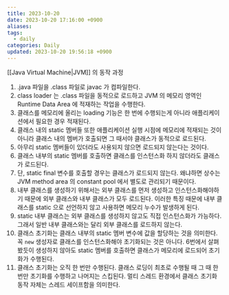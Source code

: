 ```yaml
---
title: 2023-10-20
date: 2023-10-20 17:16:00 +0900
aliases: 
tags:
  - daily
categories: Daily
updated: 2023-10-20 19:56:18 +0900
---
```


[[Java Virtual Machine|JVM]] 의 동작 과정

1. .java 파일을 .class 파일로 javac 가 컴파일한다.
2. class loader 는 .class 파일을 동적으로 로드하고 JVM 의 메모리 영역인 Runtime Data Area 에 적재하는 작업을 수행한다.
3. 클래스를 메모리에 올리는 loading 기능은 한 번에 수행되는게 아니라 애플리케이션에서 필요한 경우 적재된다.
4. 클래스 내의 static 멤버들 또한 애플리케이션 실행 시점에 메모리에 적재되는 것이 아니라 클래스 내의 멤버가 호출되면 그 때서야 클래스가 동적으로 로드된다.
5. 아무리 static 멤버들이 있더라도 사용되지 않으면 로드되지 않는다는 것이다.
6. 클래스 내부의 static 멤버를 호출하면 클래스를 인스턴스화 하지 않더라도 클래스가 로드된다.
7. 단, static final 변수를 호출할 경우는 클래스가 로드되지 않는다. 왜냐하면 상수는 JVM method area 의 constant pool 에서 별도로 관리되기 때문이다.
8. 내부 클래스를 생성하기 위해서는 외부 클래스를 먼저 생성하고 인스턴스화해야하기 때문에 외부 클래스와 내부 클래스가 모두 로드된다. 이러한 특징 때문에 내부 클래스를 static 으로 선언하지 않고 사용하면 메모리 누수가 발생하게 된다.
9. static 내부 클래스는 외부 클래스를 생성하지 않고도 직접 인스턴스화가 가능하다. 그래서 일반 내부 클래스와는 달리 외부 클래스를 로드하지 않는다.
10. 클래스 초기화는 클래스 내부의 static 멤버 변수에 값을 할당하는 것을 의미한다. 꼭 `new` 생성자로 클래스를 인스턴스화해야 초기화되는 것은 아니다. 6번에서 살펴봤듯이 생성하지 않아도 static 멤버를 호출하면 클래스가 메모리에 로드되어 초기화가 수행된다.
11. 클래스 초기화는 오직 한 번만 수행된다. 클래스 로딩이 최초로 수행될 때 그 때 한 번만 초기화를 수행하고 나머지는 스킵된다. 멀티 스레드 환경에서 클래스 초기화 동작 자체는 스레드 세이프함을 의미한다.
